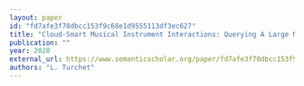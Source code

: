 ```yaml
---
layout: paper
id: "fd7afe3f70dbcc153f9c68e1d9555113df3ec627"
title: "Cloud-Smart Musical Instrument Interactions: Querying A Large Music Collection With A Smart Guitar"
publication: ""
year: 2020
external_url: https://www.semanticscholar.org/paper/fd7afe3f70dbcc153f9c68e1d9555113df3ec627
authors: "L. Turchet"
---
```

